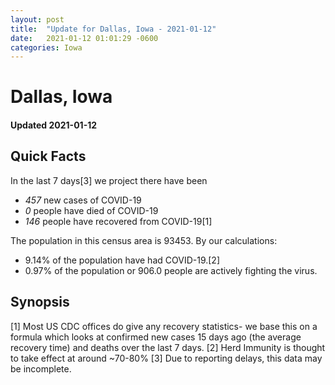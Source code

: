 ```yaml
---
layout: post
title:  "Update for Dallas, Iowa - 2021-01-12"
date:   2021-01-12 01:01:29 -0600
categories: Iowa
---
```


# Dallas, Iowa
#### Updated 2021-01-12

## Quick Facts

In the last 7 days[3] we project there have been
- *457* new cases of COVID-19
- *0* people have died of COVID-19
- *146* people have recovered from COVID-19[1]

The population in this census area is 93453. By our calculations:
- 9.14% of the population have had COVID-19.[2]
- 0.97% of the population or 906.0 people are actively fighting the virus.

## Synopsis




[1] Most US CDC offices do give any recovery statistics- we base this on a formula which looks at confirmed new cases
15 days ago (the average recovery time) and deaths over the last 7 days.
[2] Herd Immunity is thought to take effect at around ~70-80%
[3] Due to reporting delays, this data may be incomplete. 
    